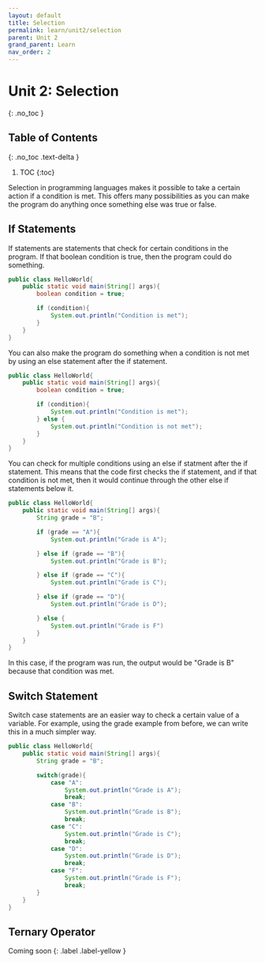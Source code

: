 ```yaml
---
layout: default
title: Selection
permalink: learn/unit2/selection
parent: Unit 2
grand_parent: Learn
nav_order: 2
---
```


# Unit 2: Selection
{: .no_toc }

## Table of Contents
{: .no_toc .text-delta }

1. TOC
{:toc}

Selection in programming languages makes it possible to take a certain action if a condition is met. This offers many possibilities as you can make the program do anything once something else was true or false.

## If Statements
If statements are statements that check for certain conditions in the program. If that boolean condition is  true, then the program could do something.

```java
public class HelloWorld{
    public static void main(String[] args){
        boolean condition = true;

        if (condition){
            System.out.println("Condition is met");
        }
    }
}
```
You can also make the program do something when a condition is not met by using an else statement after the if statement.

```java
public class HelloWorld{
    public static void main(String[] args){
        boolean condition = true;

        if (condition){
            System.out.println("Condition is met");
        } else {
            System.out.println("Condition is not met");
        }
    }
}
```
You can check for multiple conditions using an else if statment after the if statement. This means that the code first checks the if statement, and if that condition is not met, then it would continue through the other else if statements below it.

```java
public class HelloWorld{
    public static void main(String[] args){
        String grade = "B";

        if (grade == "A"){
            System.out.println("Grade is A");

        } else if (grade == "B"){
            System.out.println("Grade is B");

        } else if (grade == "C"){
            System.out.println("Grade is C");

        } else if (grade == "D"){
            System.out.println("Grade is D");

        } else {
            System.out.println("Grade is F")
        }
    }
}
```
In this case, if the program was run, the output would be "Grade is B" because that condition was met.

## Switch Statement
Switch case statements are an easier way to check a certain value of a variable. For example, using the grade example from before, we can write this in a much simpler way.

```java
public class HelloWorld{
    public static void main(String[] args){
        String grade = "B";

        switch(grade){
            case "A":
                System.out.println("Grade is A");
                break;
            case "B":
                System.out.println("Grade is B");
                break;
            case "C":
                System.out.println("Grade is C");
                break;
            case "D":
                System.out.println("Grade is D");
                break;
            case "F":
                System.out.println("Grade is F");
                break;
        }
    }
}
```

## Ternary Operator
Coming soon
{: .label .label-yellow }